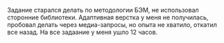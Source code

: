 Задание старался делать по методологии БЭМ, не использовал сторонние библиотеки. Адаптивная верстка у меня не получилась, пробовал делать через медиа-запросы, но опыта не хватило, откатил все назад. На все задаание у меня ушло 12 часов.
